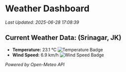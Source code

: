 
# Weather Dashboard

_Last Updated: 2025-06-28 17:08:39_

## Current Weather Data: (Srinagar, JK)
- **Temperature:** 23.1 °C ![Temperature Badge](https://img.shields.io/badge/Temperature-Medium%20Temp-green)
- **Wind Speed:** 6.9 km/h ![Wind Speed Badge](https://img.shields.io/badge/Wind%20Speed-Light%20Wind-blue)

*Powered by Open-Meteo API*
